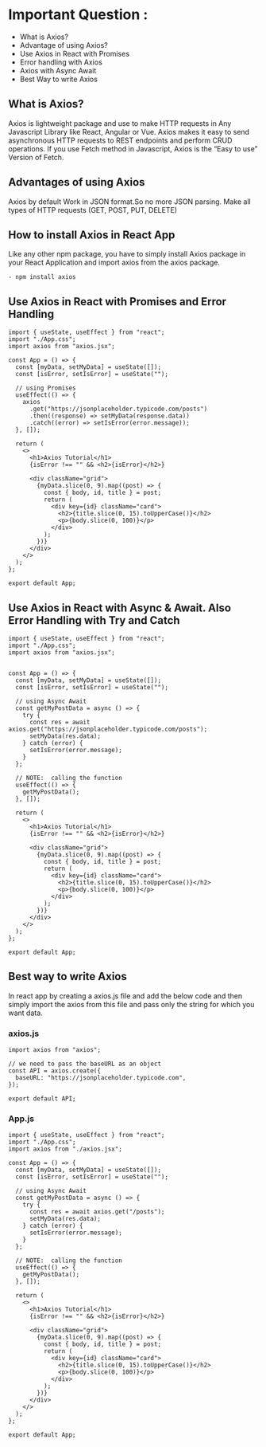 # Important Question :
- What is Axios?
- Advantage of using Axios?
- Use Axios in React with Promises
- Error handling with Axios
- Axios with Async Await
- Best Way to write Axios

## What is Axios?
Axios is lightweight package and use to make HTTP requests in Any Javascript Library like React, Angular or Vue. Axios makes it easy to send asynchronous HTTP requests to REST endpoints and perform CRUD operations. If you use Fetch method in Javascript, Axios is the “Easy to use” Version of Fetch.


## Advantages of using Axios
Axios by default Work in JSON format.So no more JSON parsing.
Make all types of HTTP requests (GET, POST, PUT, DELETE)


## How to install Axios in React App
Like any other npm package, you have to simply install Axios package in your React Application and import axios from the axios package.
```
- npm install axios
```

## Use Axios in React with Promises and Error Handling
```
import { useState, useEffect } from "react";
import "./App.css";
import axios from "axios.jsx";

const App = () => {
  const [myData, setMyData] = useState([]);
  const [isError, setIsError] = useState("");

  // using Promises
  useEffect(() => {
    axios
      .get("https://jsonplaceholder.typicode.com/posts")
      .then((response) => setMyData(response.data))
      .catch((error) => setIsError(error.message));
  }, []);

  return (
    <>
      <h1>Axios Tutorial</h1>
      {isError !== "" && <h2>{isError}</h2>}

      <div className="grid">
        {myData.slice(0, 9).map((post) => {
          const { body, id, title } = post;
          return (
            <div key={id} className="card">
              <h2>{title.slice(0, 15).toUpperCase()}</h2>
              <p>{body.slice(0, 100)}</p>
            </div>
          );
        })}
      </div>
    </>
  );
};

export default App;
```


## Use Axios in React with Async & Await. Also Error Handling with Try and Catch

```
import { useState, useEffect } from "react";
import "./App.css";
import axios from "axios.jsx";


const App = () => {
  const [myData, setMyData] = useState([]);
  const [isError, setIsError] = useState("");

  // using Async Await
  const getMyPostData = async () => {
    try {
      const res = await axios.get("https://jsonplaceholder.typicode.com/posts");
      setMyData(res.data);
    } catch (error) {
      setIsError(error.message);
    }
  };

  // NOTE:  calling the function
  useEffect(() => {
    getMyPostData();
  }, []);

  return (
    <>
      <h1>Axios Tutorial</h1>
      {isError !== "" && <h2>{isError}</h2>}

      <div className="grid">
        {myData.slice(0, 9).map((post) => {
          const { body, id, title } = post;
          return (
            <div key={id} className="card">
              <h2>{title.slice(0, 15).toUpperCase()}</h2>
              <p>{body.slice(0, 100)}</p>
            </div>
          );
        })}
      </div>
    </>
  );
};

export default App;
```

## Best way to write Axios 
In react app by creating a axios.js file and add the below code and then simply import the axios from this file and pass only the string for which you want data.

### axios.js

```
import axios from "axios";

// we need to pass the baseURL as an object
const API = axios.create({
  baseURL: "https://jsonplaceholder.typicode.com",
});

export default API;
```

### App.js
```
import { useState, useEffect } from "react";
import "./App.css";
import axios from "./axios.jsx";

const App = () => {
  const [myData, setMyData] = useState([]);
  const [isError, setIsError] = useState("");

  // using Async Await
  const getMyPostData = async () => {
    try {
      const res = await axios.get("/posts");
      setMyData(res.data);
    } catch (error) {
      setIsError(error.message);
    }
  };

  // NOTE:  calling the function
  useEffect(() => {
    getMyPostData();
  }, []);

  return (
    <>
      <h1>Axios Tutorial</h1>
      {isError !== "" && <h2>{isError}</h2>}

      <div className="grid">
        {myData.slice(0, 9).map((post) => {
          const { body, id, title } = post;
          return (
            <div key={id} className="card">
              <h2>{title.slice(0, 15).toUpperCase()}</h2>
              <p>{body.slice(0, 100)}</p>
            </div>
          );
        })}
      </div>
    </>
  );
};

export default App;
```
